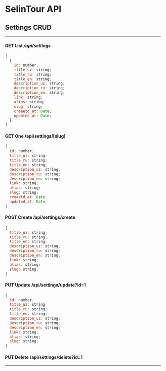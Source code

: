 # SelinTour API

## Settings CRUD

<hr />

#### GET List _*/api/settings*_

```JavaScript
[
  {
    id: number;
    title_uz: string;
    title_ru: string;
    title_en: string;
    description_uz: string;
    description_ru: string;
    description_en: string;
    link: string;
    alias: string;
    slug: string;
    creaetd_at: Date;
    updated_at: Date;
  }
]
```

#### GET One /api/settings/[slug]

```JavaScript
{
  id: number;
  title_uz: string;
  title_ru: string;
  title_en: string;
  description_uz: string;
  description_ru: string;
  description_en: string;
  link: string;
  alias: string;
  slug: string;
  creaetd_at: Date;
  updated_at: Date;
}
```

#### POST Create /api/settings/create

```JavaScript
{
  title_uz: string;
  title_ru: string;
  title_en: string;
  description_uz: string;
  description_ru: string;
  description_en: string;
  link: string;
  alias: string;
  slug: string;
}
```

#### PUT Update /api/settings/update?id=1

```JavaScript
{
  id: number;
  title_uz: string;
  title_ru: string;
  title_en: string;
  description_uz: string;
  description_ru: string;
  description_en: string;
  link: string;
  alias: string;
  slug: string;
}
```

#### PUT Delete /api/settings/delete?id=1

<hr />
